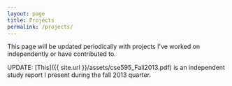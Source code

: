 ```yaml
---
layout: page
title: Projects 
permalink: /projects/
---
```


This page will be updated periodically with projects I've worked on independently or have contributed to. 

UPDATE: [This]({{ site.url }}/assets/cse595_Fall2013.pdf) is an independent study report I present during the fall 2013 quarter. 